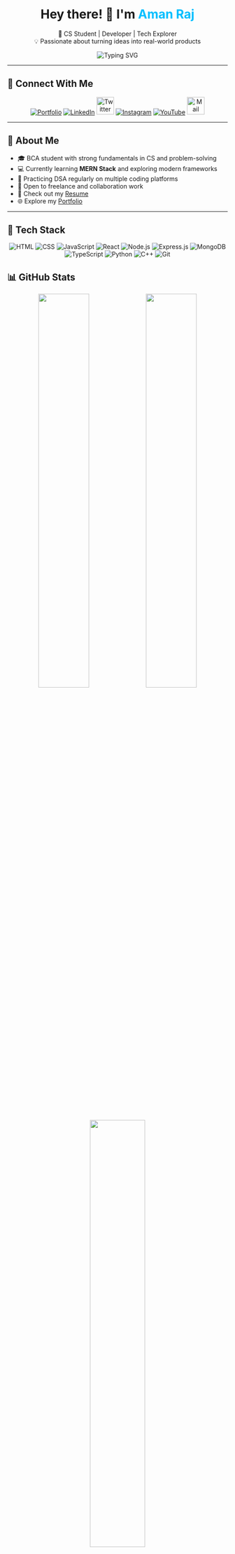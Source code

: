 <!-- Profile Header -->
<h1 align="center">Hey there! 👋 I'm <span style="color:#00BFFF;">Aman Raj</span></h1>

<p align="center">
  🚀 CS Student | Developer | Tech Explorer  
  <br/>
  💡 Passionate about turning ideas into real-world products
</p>

<p align="center">
  <img src="https://readme-typing-svg.demolab.com?font=Fira+Code&duration=3000&pause=1000&color=00FFFF&center=true&vCenter=true&width=435&lines=Learning+MERN+Stack;Problem+Solver+%F0%9F%A7%90;Full+Stack+Developer+in+progress;Let%27s+build+something+cool!" alt="Typing SVG" />
</p>

---

## 🔗 Connect With Me

<p align="center">
  <a href="#"><img src="https://img.icons8.com/fluency/48/domain.png" title="Portfolio"/></a>
  <a href="#"><img src="https://img.icons8.com/fluency/48/linkedin.png" title="LinkedIn"/></a>
  <a href="https://x.com/raj480976"> <img src="https://img.icons8.com/color/48/000000/twitterx--v1.png" alt="Twitter" width="40" height="40"/></a>
  <a href="https://www.instagram.com/amanraj748833/"><img src="https://img.icons8.com/fluency/48/instagram-new.png" title="Instagram"/></a>
  <a href="#"><img src="https://img.icons8.com/fluency/48/youtube-play.png" title="YouTube"/></a>
  <a href="mailto:amanraj300607@gmail.com"> <img src="https://img.icons8.com/color/48/000000/gmail-new.png" alt="Mail" width="40" height="40"/></a>
</p>

---

## 🧠 About Me

- 🎓 BCA student with strong fundamentals in CS and problem-solving  
- 💻 Currently learning **MERN Stack** and exploring modern frameworks  
- 🌱 Practicing DSA regularly on multiple coding platforms  
- 🤝 Open to freelance and collaboration work  
- 📄 Check out my [Resume](#)  
- 🌐 Explore my [Portfolio](#)

---

## 💼 Tech Stack

<p align="center">
  <img src="https://img.icons8.com/color/48/html-5--v1.png" title="HTML"/>
  <img src="https://img.icons8.com/color/48/css3.png" title="CSS"/>
  <img src="https://img.icons8.com/color/48/javascript--v1.png" title="JavaScript"/>
  <img src="https://img.icons8.com/color/48/react-native.png" title="React"/>
  <img src="https://img.icons8.com/color/48/nodejs.png" title="Node.js"/>
  <img src="https://img.icons8.com/ios/48/express-js.png" title="Express.js"/>
  <img src="https://img.icons8.com/color/48/mongodb.png" title="MongoDB"/>
  <img src="https://img.icons8.com/color/48/typescript.png" title="TypeScript"/>
  <img src="https://img.icons8.com/color/48/python.png" title="Python"/>
  <img src="https://img.icons8.com/color/48/c-plus-plus-logo.png" title="C++"/>
  <img src="https://img.icons8.com/ios/50/git.png" title="Git"/>
</p>

## 📊 GitHub Stats

<p align="center">
  <img src="https://github-readme-stats.vercel.app/api?username=amanraj-art&show_icons=true&theme=tokyonight&hide_border=true" width="48%"/>
  <img src="https://github-readme-streak-stats.herokuapp.com/?user=amanraj-art&theme=tokyonight&hide_border=true" width="48%"/>
</p>

<p align="center">
  <img src="https://github-readme-stats.vercel.app/api/top-langs/?username=amanraj-art&layout=compact&theme=tokyonight&hide_border=true" width="50%"/>
</p>

---

## 📈 GitHub Activity Graph

<p align="center">
  <img src="https://github-readme-activity-graph.vercel.app/graph?username=amanraj-art&theme=github-compact&hide_border=true"/>
</p>

---

## 👀 Visitor Count

<p align="center">
  <img src="https://komarev.com/ghpvc/?username=amanraj-art&style=flat-square&color=00ccff"/>
</p>

---

<h3 align="center">✨ Thanks for visiting my profile! Let's connect 🤝</h3>
